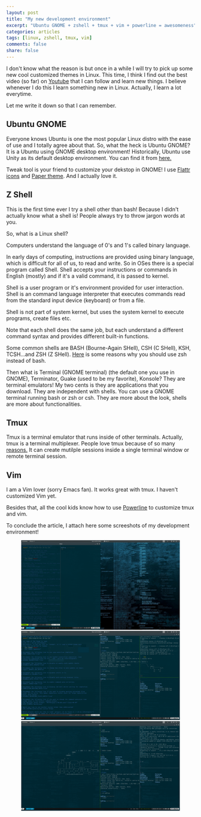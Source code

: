 ```yaml
---
layout: post
title: "My new development environment"
excerpt: "Ubuntu GNOME + zshell + tmux + vim + powerline = awesomeness"
categories: articles
tags: [linux, zshell, tmux, vim]
comments: false
share: false
---
```


I don't know what the reason is but once in a while I will try to pick up some new cool customized themes in Linux. This time, I think I find out the best video (so far) on [Youtube](https://www.youtube.com/watch?v=OGzmC6xeXFE) that I can follow and learn new things. I believe whenever I do this I learn something new in Linux. Actually, I learn a lot everytime.

Let me write it down so that I can remember.


## Ubuntu GNOME

Everyone knows Ubuntu is one the most popular Linux distro with the ease of use and I totally agree about that. So, what the heck is Ubuntu GNOME? It is a Ubuntu using GNOME desktop environment! Historically, Ubuntu use Unity as its default desktop environment. You can find it from [here.](https://ubuntugnome.org/)

Tweak tool is your friend to customize your dekstop in GNOME! I use [Flattr icons](https://www.gnome-look.org/content/show.php/Flattr?content=161099) and [Paper theme](https://snwh.org/paper). And I actually love it.

## Z Shell

This is the first time ever I try a shell other than bash! Because I didn't actually know what a shell is! People always try to throw jargon words at you. 

So, what is a Linux shell? 

Computers understand the language of 0's and 1's called binary language.

In early days of computing, instructions are provided using binary language, which is difficult for all of us, to read and write. So in OSes there is a special program called Shell. Shell accepts your instructions or commands in English (mostly) and if it's a valid command, it is passed to kernel.

Shell is a user program or it's environment provided for user interaction. Shell is an command language interpreter that executes commands read from the standard input device (keyboard) or from a file.

Shell is not part of system kernel, but uses the system kernel to execute programs, create files etc.

Note that each shell does the same job, but each understand a different command syntax and provides different built-in functions.

Some common shells are BASH (Bourne-Again SHell), CSH (C SHell), KSH, TCSH...and ZSH (Z SHell). [Here](http://fendrich.se/blog/2012/09/28/no/) is some reasons why you should use zsh instead of bash.

Then what is Terminal (GNOME terminal) (the default one you use in GNOME), Terminator, Guake (used to be my favorite), Konsole? They are terminal emulators! My two cents is they are applications that you download. They are independent with shells. You can use a GNOME terminal running bash or zsh or csh. They are more about the look, shells are more about functionalities.      

## Tmux

Tmux is a terminal emulator that runs inside of other terminals. Actually, tmux is a terminal multiplexer. People love tmux because of so many [reasons.](http://dominik.honnef.co/posts/2010/10/tmux-vs-screen/) It can create mutilple sessions inside a single terminal window or remote terminal session.

## Vim

I am a Vim lover (sorry Emacs fan). It works great with tmux. I haven't customized Vim yet.

Besides that, all the cool kids know how to use [Powerline](https://github.com/powerline/powerline) to customize tmux and vim.  

To conclude the article, I attach here some screeshots of my development environment! 

<figure class="third">
	<a href="/images/my-dev-1.png"><img src="/images/my-dev-1.png" alt="image"></a>
	<a href="/images/my-dev-2.png"><img src="/images/my-dev-2.png" alt="image"></a>
	<a href="/images/my-dev-3.png"><img src="/images/my-dev-3.png" alt="image"></a>
</figure>
